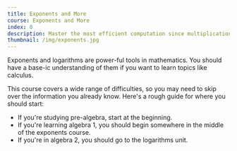 ```yaml
---
title: Exponents and More
course: Exponents and More
index: 0
description: Master the most efficient computation since multiplication!
thumbnail: /img/exponents.jpg
---
```


Exponents and logarithms are power-ful tools in mathematics. You should have a base-ic understanding of them if you want to learn topics like calculus.

This course covers a wide range of difficulties, so you may need to skip over the information you already know. Here's a rough guide for where you should start:

* If you're studying pre-algebra, start at the beginning.
* If you're learning algebra 1, you should begin somewhere in the middle of the exponents course.
* If you're in algebra 2, you should go to the logarithms unit.
